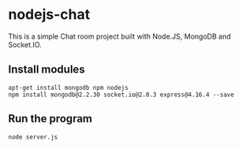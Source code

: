 # nodejs-chat
This is a simple Chat room project built with Node.JS, MongoDB and Socket.IO.

## Install modules
```
apt-get install mongodb npm nodejs
npm install mongodb@2.2.30 socket.io@2.0.3 express@4.16.4 --save
```
## Run the program
```
node server.js
```
